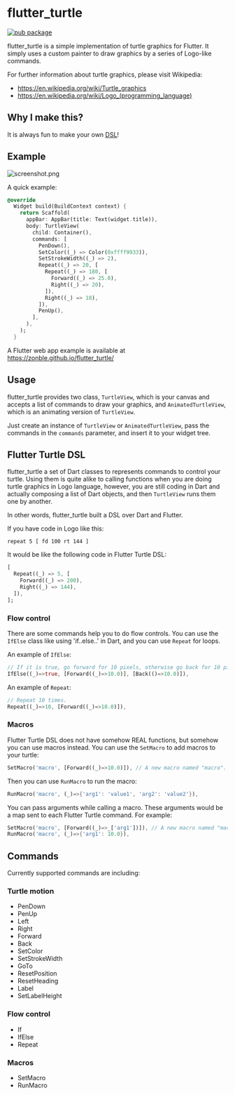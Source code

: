# flutter_turtle

[![pub package](https://img.shields.io/pub/v/flutter_turtle.svg)](https://pub.dev/packages/flutter_turtle)

flutter_turtle is a simple implementation of turtle graphics for Flutter. It
simply uses a custom painter to draw graphics by a series of Logo-like commands.

For further information about turtle graphics, please visit Wikipedia:

- https://en.wikipedia.org/wiki/Turtle_graphics
- https://en.wikipedia.org/wiki/Logo_(programming_language)

## Why I make this?

It is always fun to make your own [DSL](https://en.wikipedia.org/wiki/Domain-specific_language)!

## Example

![screenshot.png](https://raw.githubusercontent.com/zonble/flutter_turtle/master/screenshot.png)

A quick example:

```dart
@override
  Widget build(BuildContext context) {
    return Scaffold(
      appBar: AppBar(title: Text(widget.title)),
      body: TurtleView(
        child: Container(),
        commands: [
          PenDown(),
          SetColor((_) => Color(0xffff9933)),
          SetStrokeWidth((_) => 2),
          Repeat((_) => 20, [
            Repeat((_) => 180, [
              Forward((_) => 25.0),
              Right((_) => 20),
            ]),
            Right((_) => 18),
          ]),
          PenUp(),
        ],
      ),
    );
  }
```

A Flutter web app example is available at https://zonble.github.io/flutter_turtle/ 

## Usage

flutter_turtle provides two class, `TurtleView`, which is your canvas and
accepts a list of commands to draw your graphics, and `AnimatedTurtleView`,
which is an animating version of `TurtleView`.

Just create an instance of `TurtleView` or `AnimatedTurtleView`, pass the
commands in the `commands` parameter, and insert it to your widget tree.

## Flutter Turtle DSL

flutter_turtle a set of Dart classes to represents commands to control your
turtle. Using them is quite alike to calling functions when you are doing turtle
graphics in Logo language, however, you are still coding in Dart and actually
composing a list of Dart objects, and then `TurtleView` runs them one by
another.

In other words, flutter_turtle built a DSL over Dart and Flutter.

If you have code in Logo like this:

``` logo
repeat 5 [ fd 100 rt 144 ]
```

It would be like the following code in Flutter Turtle DSL:

``` dart
[
  Repeat((_) => 5, [
    Forward((_) => 200),
    Right((_) => 144),
  ]),
];
```

### Flow control

There are some commands help you to do flow controls. You can use the `IfElse`
class like using 'if..else..' in Dart, and you can use `Repeat` for loops.

An example of `IfElse`:

``` dart
// If it is true, go forward for 10 pixels, otherwise go back for 10 pixels.
IfElse((_)=>true, [Forward((_)=>10.0)], [Back(()=>10.0)]),
```

An example of `Repeat`:

``` dart
// Repeat 10 times.
Repeat((_)=>10, [Forward((_)=>10.0)]),
```

### Macros

Flutter Turtle DSL does not have somehow REAL functions, but somehow you can use
macros instead. You can use the `SetMacro` to add macros to your turtle:

``` dart
SetMacro('macro', [Forward((_)=>10.0)]), // A new macro named "macro".
```

Then you can use `RunMacro` to run the macro:

``` dart
RunMacro('macro', (_)=>{'arg1': 'value1', 'arg2': 'value2'}),
```

You can pass arguments while calling a macro. These arguments would be a map
sent to each Flutter Turtle command. For example:

``` dart
SetMacro('macro', [Forward((_)=>_['arg1'])]), // A new macro named "macro".
RunMacro('macro', (_)=>{'arg1': 10.0}),
```

## Commands

Currently supported commands are including:

### Turtle motion

- PenDown
- PenUp
- Left
- Right
- Forward
- Back
- SetColor
- SetStrokeWidth
- GoTo
- ResetPosition
- ResetHeading
- Label
- SetLabelHeight

### Flow control

- If
- IfElse
- Repeat

### Macros

- SetMacro
- RunMacro
